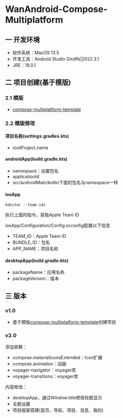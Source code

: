 # WanAndroid-Compose-Multiplatform

## 一 开发环境
* 软件系统：MacOS 13.5
* 开发工具：Android Studio Giraffe|2022.3.1
* JRE：18.0.1

## 二 项目创建(基于模版)

### 2.1 模版

* [compose-multiplatform-template](https://github.com/JetBrains/compose-multiplatform-template#readme)

### 2.2 模版修改

#### 项目名称(settings.gradles.kts)

* rootProject.name

#### androidApp(build.gradle.kts)

* namespace：设置包名
* applicationId
* src/androidMain/kotlin下面的包名与namespace一样

#### iosApp

```
kdoctor --team-ids
```

执行上面的指令，获取Apple Team ID

iosApp/Configuration/Config.xcconfig配置以下信息

* TEAM_ID：Apple Team ID
*  BUNDLE_ID：包名
* APP_NAME：项目名称

#### desktopApp(build.gradle.kts)

* packageName：应用名称
* packageVersion：版本

## 三 版本

### v1.0

* 基于模版[compose-multiplatform-template](https://github.com/JetBrains/compose-multiplatform-template#readme)创建项目

### v2.0

添加依赖：

* compose.materialIconsExtended：Icon扩展
* compose.animation：动画
* voyager-navigator：voyager库
* voyager-transitions：voyager库

内容修改：

* desktopApp，通过Window.title修改标题显示
* 主题设置
* 项目框架搭建(首页、导航、项目、消息、我的)
